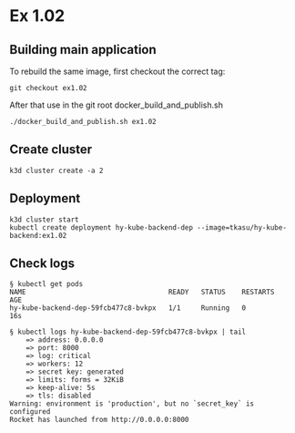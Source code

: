 # Ex 1.02

## Building main application

To rebuild the same image, first checkout the correct tag:

```
git checkout ex1.02
```

After that use in the git root docker_build_and_publish.sh

```
./docker_build_and_publish.sh ex1.02
```

## Create cluster

```
k3d cluster create -a 2
```

## Deployment

```
k3d cluster start
kubectl create deployment hy-kube-backend-dep --image=tkasu/hy-kube-backend:ex1.02
```

## Check logs

```
§ kubectl get pods
NAME                                   READY   STATUS    RESTARTS   AGE
hy-kube-backend-dep-59fcb477c8-bvkpx   1/1     Running   0          16s

§ kubectl logs hy-kube-backend-dep-59fcb477c8-bvkpx | tail
    => address: 0.0.0.0
    => port: 8000
    => log: critical
    => workers: 12
    => secret key: generated
    => limits: forms = 32KiB
    => keep-alive: 5s
    => tls: disabled
Warning: environment is 'production', but no `secret_key` is configured
Rocket has launched from http://0.0.0.0:8000
```